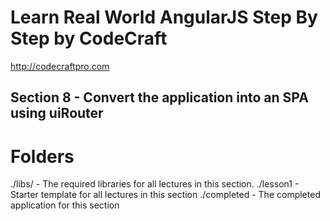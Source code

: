 # Learn Real World AngularJS Step By Step by CodeCraft
http://codecraftpro.com

## Section 8 - Convert the application into an SPA using uiRouter

# Folders
./libs/ - The required libraries for all lectures in this section.
./lesson1 - Starter template for all lectures in this section
./completed - The completed application for this section